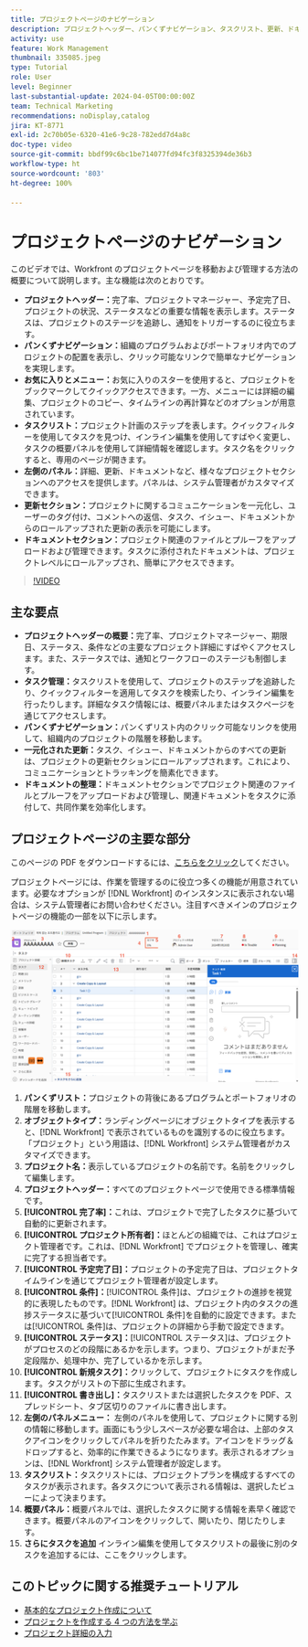 ```yaml
---
title: プロジェクトページのナビゲーション
description: プロジェクトヘッダー、パンくずナビゲーション、タスクリスト、更新、ドキュメントセクションなどの機能を使用して、Workfront プロジェクトページを効率的に移動および管理する方法について説明します。
activity: use
feature: Work Management
thumbnail: 335085.jpeg
type: Tutorial
role: User
level: Beginner
last-substantial-update: 2024-04-05T00:00:00Z
team: Technical Marketing
recommendations: noDisplay,catalog
jira: KT-8771
exl-id: 2c70b05e-6320-41e6-9c28-782edd7d4a8c
doc-type: video
source-git-commit: bbdf99c6bc1be714077fd94fc3f8325394de36b3
workflow-type: ht
source-wordcount: '803'
ht-degree: 100%

---
```


# プロジェクトページのナビゲーション

このビデオでは、Workfront のプロジェクトページを移動および管理する方法の概要について説明します。主な機能は次のとおりです。

* **プロジェクトヘッダー：**&#x200B;完了率、プロジェクトマネージャー、予定完了日、プロジェクトの状況、ステータスなどの重要な情報を表示します。ステータスは、プロジェクトのステージを追跡し、通知をトリガーするのに役立ちます。
* **パンくずナビゲーション：**&#x200B;組織のプログラムおよびポートフォリオ内でのプロジェクトの配置を表示し、クリック可能なリンクで簡単なナビゲーションを実現します。
* **お気に入りとメニュー：**&#x200B;お気に入りのスターを使用すると、プロジェクトをブックマークしてクイックアクセスできます。一方、メニューには詳細の編集、プロジェクトのコピー、タイムラインの再計算などのオプションが用意されています。
* **タスクリスト：**&#x200B;プロジェクト計画のステップを表します。クイックフィルターを使用してタスクを見つけ、インライン編集を使用してすばやく変更し、タスクの概要パネルを使用して詳細情報を確認します。タスク名をクリックすると、専用のページが開きます。
* **左側のパネル：**&#x200B;詳細、更新、ドキュメントなど、様々なプロジェクトセクションへのアクセスを提供します。パネルは、システム管理者がカスタマイズできます。
* **更新セクション：**&#x200B;プロジェクトに関するコミュニケーションを一元化し、ユーザーのタグ付け、コメントへの返信、タスク、イシュー、ドキュメントからのロールアップされた更新の表示を可能にします。
* **ドキュメントセクション：**&#x200B;プロジェクト関連のファイルとプルーフをアップロードおよび管理できます。タスクに添付されたドキュメントは、プロジェクトレベルにロールアップされ、簡単にアクセスできます。


>[!VIDEO](https://video.tv.adobe.com/v/335085/?quality=12&learn=on&enablevpops=1)

## 主な要点

* **プロジェクトヘッダーの概要：**&#x200B;完了率、プロジェクトマネージャー、期限日、ステータス、条件などの主要なプロジェクト詳細にすばやくアクセスします。また、ステータスでは、通知とワークフローのステージも制御します。
* **タスク管理：**&#x200B;タスクリストを使用して、プロジェクトのステップを追跡したり、クイックフィルターを適用してタスクを検索したり、インライン編集を行ったりします。詳細なタスク情報には、概要パネルまたはタスクページを通じてアクセスします。
* **パンくずナビゲーション：**&#x200B;パンくずリスト内のクリック可能なリンクを使用して、組織内のプロジェクトの階層を移動します。
* **一元化された更新：**&#x200B;タスク、イシュー、ドキュメントからのすべての更新は、プロジェクトの更新セクションにロールアップされます。これにより、コミュニケーションとトラッキングを簡素化できます。
* **ドキュメントの整理：**&#x200B;ドキュメントセクションでプロジェクト関連のファイルとプルーフをアップロードおよび管理し、関連ドキュメントをタスクに添付して、共同作業を効率化します。


## プロジェクトページの主要な部分

このページの PDF をダウンロードするには、[こちらをクリック](/help/assets/key-parts-of-the-project-page.pdf)してください。

プロジェクトページには、作業を管理するのに役立つ多くの機能が用意されています。必要なオプションが [!DNL Workfront] のインスタンスに表示されない場合は、システム管理者にお問い合わせください。注目すべきメインのプロジェクトページの機能の一部を以下に示します。

![プロジェクトページのスクリーンショット](assets/project-page-graphic-for-planner-v2.png)

1. **パンくずリスト：**&#x200B;プロジェクトの背後にあるプログラムとポートフォリオの階層を移動します。
2. **オブジェクトタイプ：**&#x200B;ランディングページにオブジェクトタイプを表示すると、[!DNL Workfront] で表示されているものを識別するのに役立ちます。「プロジェクト」という用語は、[!DNL Workfront] システム管理者がカスタマイズできます。
3. **プロジェクト名：**&#x200B;表示しているプロジェクトの名前です。名前をクリックして編集します。
4. **プロジェクトヘッダー：**&#x200B;すべてのプロジェクトページで使用できる標準情報です。
5. **[!UICONTROL 完了率]：**&#x200B;これは、プロジェクトで完了したタスクに基づいて自動的に更新されます。
6. **[!UICONTROL プロジェクト所有者]：**&#x200B;ほとんどの組織では、これはプロジェクト管理者です。これは、[!DNL Workfront] でプロジェクトを管理し、確実に完了する担当者です。
7. **[!UICONTROL 予定完了日]：**&#x200B;プロジェクトの予定完了日は、プロジェクトタイムラインを通じてプロジェクト管理者が設定します。
8. **[!UICONTROL 条件]：**[!UICONTROL 条件]は、プロジェクトの進捗を視覚的に表現したものです。[!DNL Workfront] は、プロジェクト内のタスクの進捗ステータスに基づいて[!UICONTROL 条件]を自動的に設定できます。または[!UICONTROL 条件]は、プロジェクトの詳細から手動で設定できます。
9. **[!UICONTROL ステータス]：**[!UICONTROL ステータス]は、プロジェクトがプロセスのどの段階にあるかを示します。つまり、プロジェクトがまだ予定段階か、処理中か、完了しているかを示します。
10. **[!UICONTROL 新規タスク]：**&#x200B;クリックして、プロジェクトにタスクを作成します。タスクがリストの下部に生成されます。
11. **[!UICONTROL 書き出し]：**&#x200B;タスクリストまたは選択したタスクを PDF、スプレッドシート、タブ区切りのファイルに書き出します。
12. **左側のパネルメニュー：** 左側のパネルを使用して、プロジェクトに関する別の情報に移動します。画面にもう少しスペースが必要な場合は、上部のタスクアイコンをクリックしてパネルを折りたたみます。アイコンをドラッグ＆ドロップすると、効率的に作業できるようになります。表示されるオプションは、[!DNL Workfront] システム管理者が設定します。
13. **タスクリスト：**&#x200B;タスクリストには、プロジェクトプランを構成するすべてのタスクが表示されます。各タスクについて表示される情報は、選択したビューによって決まります。
14. **概要パネル：**&#x200B;概要パネルでは、選択したタスクに関する情報を素早く確認できます。概要パネルのアイコンをクリックして、開いたり、閉じたりします。
15. **さらにタスクを追加** インライン編集を使用してタスクリストの最後に別のタスクを追加するには、ここをクリックします。

## このトピックに関する推奨チュートリアル

* [基本的なプロジェクト作成について](/help/manage-work/projects/understand-basic-project-creation.md)
* [プロジェクトを作成する 4 つの方法を学ぶ](/help/manage-work/projects/understand-other-ways-to-create-projects.md)
* [プロジェクト詳細の入力](/help/manage-work/projects/fill-in-the-project-details.md)

